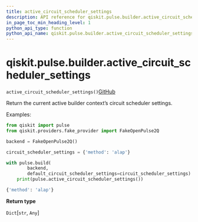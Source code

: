 ```yaml
---
title: active_circuit_scheduler_settings
description: API reference for qiskit.pulse.builder.active_circuit_scheduler_settings
in_page_toc_min_heading_level: 1
python_api_type: function
python_api_name: qiskit.pulse.builder.active_circuit_scheduler_settings
---
```


# qiskit.pulse.builder.active\_circuit\_scheduler\_settings

<span id="qiskit.pulse.builder.active_circuit_scheduler_settings" />

`active_circuit_scheduler_settings()`[GitHub](https://github.com/qiskit/qiskit/tree/stable/0.42/qiskit/pulse/builder.py "view source code")

Return the current active builder context’s circuit scheduler settings.

Examples:

```python
from qiskit import pulse
from qiskit.providers.fake_provider import FakeOpenPulse2Q

backend = FakeOpenPulse2Q()

circuit_scheduler_settings = {'method': 'alap'}

with pulse.build(
        backend,
        default_circuit_scheduler_settings=circuit_scheduler_settings):
    print(pulse.active_circuit_scheduler_settings())
```

```python
{'method': 'alap'}
```

**Return type**

`Dict`\[`str`, `Any`]

